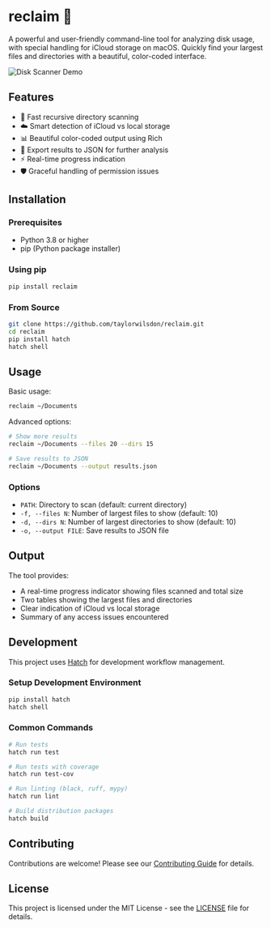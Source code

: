 # reclaim 🌟

A powerful and user-friendly command-line tool for analyzing disk usage, with special handling for iCloud storage on macOS. Quickly find your largest files and directories with a beautiful, color-coded interface.

![Disk Scanner Demo](demo.gif)

## Features

- 🚀 Fast recursive directory scanning
- ☁️ Smart detection of iCloud vs local storage
- 📊 Beautiful color-coded output using Rich
- 💾 Export results to JSON for further analysis
- ⚡️ Real-time progress indication
- 🛡️ Graceful handling of permission issues

## Installation

### Prerequisites

- Python 3.8 or higher
- pip (Python package installer)

### Using pip

```bash
pip install reclaim
```

### From Source

```bash
git clone https://github.com/taylorwilsdon/reclaim.git
cd reclaim
pip install hatch
hatch shell
```

## Usage

Basic usage:
```bash
reclaim ~/Documents
```

Advanced options:
```bash
# Show more results
reclaim ~/Documents --files 20 --dirs 15

# Save results to JSON
reclaim ~/Documents --output results.json
```

### Options

- `PATH`: Directory to scan (default: current directory)
- `-f, --files N`: Number of largest files to show (default: 10)
- `-d, --dirs N`: Number of largest directories to show (default: 10)
- `-o, --output FILE`: Save results to JSON file

## Output

The tool provides:
- A real-time progress indicator showing files scanned and total size
- Two tables showing the largest files and directories
- Clear indication of iCloud vs local storage
- Summary of any access issues encountered

## Development

This project uses [Hatch](https://hatch.pypa.io/) for development workflow management.

### Setup Development Environment

```bash
pip install hatch
hatch shell
```

### Common Commands

```bash
# Run tests
hatch run test

# Run tests with coverage
hatch run test-cov

# Run linting (black, ruff, mypy)
hatch run lint

# Build distribution packages
hatch build
```

## Contributing

Contributions are welcome! Please see our [Contributing Guide](CONTRIBUTING.md) for details.

## License

This project is licensed under the MIT License - see the [LICENSE](LICENSE) file for details.
